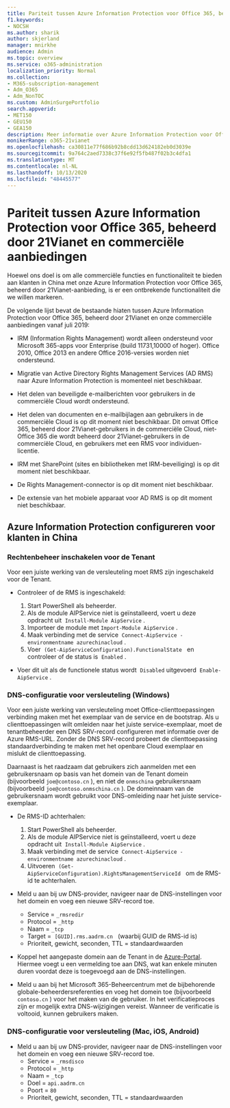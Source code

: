 ```yaml
---
title: Pariteit tussen Azure Information Protection voor Office 365, beheerd door 21Vianet en commerciële aanbiedingen
f1.keywords:
- NOCSH
ms.author: sharik
author: skjerland
manager: mnirkhe
audience: Admin
ms.topic: overview
ms.service: o365-administration
localization_priority: Normal
ms.collection:
- M365-subscription-management
- Adm_O365
- Adm_NonTOC
ms.custom: AdminSurgePortfolio
search.appverid:
- MET150
- GEU150
- GEA150
description: Meer informatie over Azure Information Protection voor Office 365, beheerd door 21Vianet, en hoe u dit configureert voor klanten in China.
monikerRange: o365-21vianet
ms.openlocfilehash: ca30811e77f686b92b8cdd13d624182eb0d3039e
ms.sourcegitcommit: 9a764c2aed7338c37f6e92f5fb487f02b3c4dfa1
ms.translationtype: MT
ms.contentlocale: nl-NL
ms.lasthandoff: 10/13/2020
ms.locfileid: "48445577"
---
```

# <a name="parity-between-azure-information-protection-for-office-365-operated-by-21vianet-and-commercial-offerings"></a>Pariteit tussen Azure Information Protection voor Office 365, beheerd door 21Vianet en commerciële aanbiedingen

Hoewel ons doel is om alle commerciële functies en functionaliteit te bieden aan klanten in China met onze Azure Information Protection voor Office 365, beheerd door 21Vianet-aanbieding, is er een ontbrekende functionaliteit die we willen markeren.

De volgende lijst bevat de bestaande hiaten tussen Azure Information Protection voor Office 365, beheerd door 21Vianet en onze commerciële aanbiedingen vanaf juli 2019:

- IRM (Information Rights Management) wordt alleen ondersteund voor Microsoft 365-apps voor Enterprise (build 11731,10000 of hoger). Office 2010, Office 2013 en andere Office 2016-versies worden niet ondersteund.

- Migratie van Active Directory Rights Management Services (AD RMS) naar Azure Information Protection is momenteel niet beschikbaar.
  
- Het delen van beveiligde e-mailberichten voor gebruikers in de commerciële Cloud wordt ondersteund.
  
- Het delen van documenten en e-mailbijlagen aan gebruikers in de commerciële Cloud is op dit moment niet beschikbaar. Dit omvat Office 365, beheerd door 21Vianet-gebruikers in de commerciële Cloud, niet-Office 365 die wordt beheerd door 21Vianet-gebruikers in de commerciële Cloud, en gebruikers met een RMS voor individuen-licentie.
  
- IRM met SharePoint (sites en bibliotheken met IRM-beveiliging) is op dit moment niet beschikbaar.
  
- De Rights Management-connector is op dit moment niet beschikbaar.
  
- De extensie van het mobiele apparaat voor AD RMS is op dit moment niet beschikbaar.

## <a name="configuring-azure-information-protection-for-customers-in-china"></a>Azure Information Protection configureren voor klanten in China

### <a name="enable-rights-management-for-the-tenant"></a>Rechtenbeheer inschakelen voor de Tenant

Voor een juiste werking van de versleuteling moet RMS zijn ingeschakeld voor de Tenant.

- Controleer of de RMS is ingeschakeld:
  1. Start PowerShell als beheerder.
  2. Als de module AIPService niet is geïnstalleerd, voert u deze opdracht uit  `Install-Module AipService` .
  3. Importeer de module met `Import-Module AipService` .
  4. Maak verbinding met de service  `Connect-AipService -environmentname azurechinacloud` .
  5. Voer  `(Get-AipServiceConfiguration).FunctionalState`   en controleer of de status is  `Enabled` .

- Voer dit uit als de functionele status wordt  `Disabled` uitgevoerd  `Enable-AipService` .

### <a name="dns-configuration-for-encryption-windows"></a>DNS-configuratie voor versleuteling (Windows)

Voor een juiste werking van versleuteling moet Office-clienttoepassingen verbinding maken met het exemplaar van de service en de bootstrap. Als u clienttoepassingen wilt omleiden naar het juiste service-exemplaar, moet de tenantbeheerder een DNS SRV-record configureren met informatie over de Azure RMS-URL. Zonder de DNS SRV-record probeert de clienttoepassing standaardverbinding te maken met het openbare Cloud exemplaar en mislukt de clienttoepassing.

Daarnaast is het raadzaam dat gebruikers zich aanmelden met een gebruikersnaam op basis van het domein van de Tenant domein (bijvoorbeeld `joe@contoso.cn` ), en niet de `onmschina` gebruikersnaam (bijvoorbeeld `joe@contoso.onmschina.cn` ). De domeinnaam van de gebruikersnaam wordt gebruikt voor DNS-omleiding naar het juiste service-exemplaar.

- De RMS-ID achterhalen:
  1. Start PowerShell als beheerder.
  2. Als de module AIPService niet is geïnstalleerd, voert u deze opdracht uit  `Install-Module AipService` .
  3. Maak verbinding met de service  `Connect-AipService -environmentname azurechinacloud` .
  4. Uitvoeren  `(Get-AipServiceConfiguration).RightsManagementServiceId`   om de RMS-id te achterhalen.

- Meld u aan bij uw DNS-provider, navigeer naar de DNS-instellingen voor het domein en voeg een nieuwe SRV-record toe.
  - Service = `_rmsredir`
  - Protocol = `_http`
  - Naam = `_tcp`
  - Target =  `[GUID].rms.aadrm.cn`   (waarbij GUID de RMS-id is)
  - Prioriteit, gewicht, seconden, TTL = standaardwaarden

- Koppel het aangepaste domein aan de Tenant in de [Azure-Portal](https://portal.azure.cn/#blade/Microsoft_AAD_IAM/ActiveDirectoryMenuBlade/Domains). Hiermee voegt u een vermelding toe aan DNS, wat kan enkele minuten duren voordat deze is toegevoegd aan de DNS-instellingen.

- Meld u aan bij het Microsoft 365-Beheercentrum met de bijbehorende globale-beheerdersreferenties en voeg het domein toe (bijvoorbeeld `contoso.cn` ) voor het maken van de gebruiker. In het verificatieproces zijn er mogelijk extra DNS-wijzigingen vereist. Wanneer de verificatie is voltooid, kunnen gebruikers maken.

### <a name="dns-configuration-for-encryption-mac-ios-android"></a>DNS-configuratie voor versleuteling (Mac, iOS, Android)

- Meld u aan bij uw DNS-provider, navigeer naar de DNS-instellingen voor het domein en voeg een nieuwe SRV-record toe.
  - Service = `_rmsdisco`
  - Protocol = `_http`
  - Naam = `_tcp`
  - Doel = `api.aadrm.cn`
  - Poort = `80`
  - Prioriteit, gewicht, seconden, TTL = standaardwaarden
